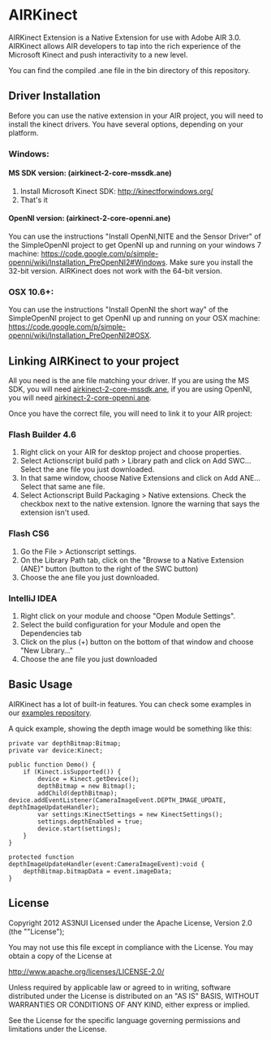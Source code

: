 # AIRKinect

AIRKinect Extension is a Native Extension for use with Adobe AIR 3.0. AIRKinect allows AIR developers to tap into the rich experience of the Microsoft Kinect and push interactivity to a new level.

You can find the compiled .ane file in the bin directory of this repository.

## Driver Installation


Before you can use the native extension in your AIR project, you will need to install the kinect drivers. You have several options, depending on your platform.


### Windows:


#### MS SDK version: (airkinect-2-core-mssdk.ane)

1. Install Microsoft Kinect SDK: <http://kinectforwindows.org/>
2. That's it

#### OpenNI version: (airkinect-2-core-openni.ane)

You can use the instructions "Install OpenNI,NITE and the Sensor Driver" of the SimpleOpenNI project to get OpenNI up and running on your windows 7 machine: <https://code.google.com/p/simple-openni/wiki/Installation_PreOpenNI2#Windows>. Make sure you install the 32-bit version. AIRKinect does not work with the 64-bit version.


### OSX 10.6+:

You can use the instructions "Install OpenNI the short way" of the SimpleOpenNI project to get OpenNI up and running on your OSX machine: <https://code.google.com/p/simple-openni/wiki/Installation_PreOpenNI2#OSX>.

## Linking AIRKinect to your project


All you need is the ane file matching your driver. If you are using the MS SDK, you will need [airkinect-2-core-mssdk.ane](https://github.com/AS3NUI/airkinect-2-core/raw/master/bin/airkinect-2-core-mssdk.ane), if you are using OpenNI, you will need [airkinect-2-core-openni.ane](https://github.com/AS3NUI/airkinect-2-core/raw/master/bin/airkinect-2-core-openni.ane).

Once you have the correct file, you will need to link it to your AIR project:

### Flash Builder 4.6


1. Right click on your AIR for desktop project and choose properties.
2. Select Actionscript build path > Library path and click on Add SWC… Select the ane file you just downloaded.
3. In that same window, choose Native Extensions and click on Add ANE… Select that same ane file.
4. Select Actionscript Build Packaging > Native extensions. Check the checkbox next to the native extension. Ignore the warning that says the extension isn't used.

### Flash CS6


1. Go the File > Actionscript settings.
2. On the Library Path tab, click on the "Browse to a Native Extension (ANE)" button (button to the right of the SWC button)
3. Choose the ane file you just downloaded.

### IntelliJ IDEA


1. Right click on your module and choose "Open Module Settings".
2. Select the build configuration for your Module and open the Dependencies tab
3. Click on the plus (+) button on the bottom of that window and choose "New Library…"
4. Choose the ane file you just downloaded

## Basic Usage


AIRKinect has a lot of built-in features. You can check some examples in our [examples repository](https://github.com/AS3NUI/airkinect-2-examples).

A quick example, showing the depth image would be something like this:

	private var depthBitmap:Bitmap;
    private var device:Kinect;
    
    public function Demo() {
	    if (Kinect.isSupported()) {
			device = Kinect.getDevice();
            depthBitmap = new Bitmap();
            addChild(depthBitmap);
	device.addEventListener(CameraImageEvent.DEPTH_IMAGE_UPDATE, depthImageUpdateHandler);
            var settings:KinectSettings = new KinectSettings();
            settings.depthEnabled = true;            
            device.start(settings);
        }
    }
    
    protected function depthImageUpdateHandler(event:CameraImageEvent):void {
        depthBitmap.bitmapData = event.imageData;
    }
    
    



## License
Copyright 2012 AS3NUI
Licensed under the Apache License, Version 2.0 (the ""License");

You may not use this file except in compliance with the License. You may obtain a copy of the License at

<http://www.apache.org/licenses/LICENSE-2.0/>

Unless required by applicable law or agreed to in writing, software distributed under the License is distributed on an "AS IS" BASIS, WITHOUT WARRANTIES OR CONDITIONS OF ANY KIND, either express or implied.

See the License for the specific language governing permissions and limitations under the License.
